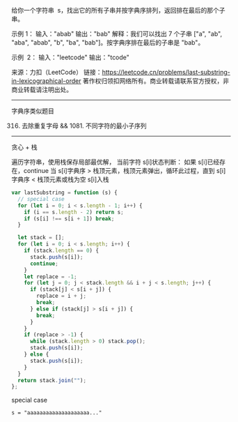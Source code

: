 给你一个字符串  s，找出它的所有子串并按字典序排列，返回排在最后的那个子串。

示例 1：
输入："abab"
输出："bab"
解释：我们可以找出 7 个子串 ["a", "ab", "aba", "abab", "b", "ba", "bab"]。按字典序排在最后的子串是 "bab"。

示例  2：
输入："leetcode"
输出："tcode"

来源：力扣（LeetCode）
链接：https://leetcode.cn/problems/last-substring-in-lexicographical-order
著作权归领扣网络所有。商业转载请联系官方授权，非商业转载请注明出处。

---

字典序类似题目

316. 去除重复字母 && 1081. 不同字符的最小子序列

---

贪心 + 栈

遍历字符串，使用栈保存局部最优解，
当前字符 s[i]状态判断：
如果 s[i]已经存在，continue
当 s[i]字典序 > 栈顶元素，栈顶元素弹出，循环此过程，直到 s[i]字典序 < 栈顶元素或栈为空
s[i]入栈

```javascript
var lastSubstring = function (s) {
  // special case
  for (let i = 0; i < s.length - 1; i++) {
    if (i == s.length - 2) return s;
    if (s[i] !== s[i + 1]) break;
  }

  let stack = [];
  for (let i = 0; i < s.length; i++) {
    if (stack.length == 0) {
      stack.push(s[i]);
      continue;
    }
    let replace = -1;
    for (let j = 0; j < stack.length && i + j < s.length; j++) {
      if (stack[j] < s[i + j]) {
        replace = i + j;
        break;
      } else if (stack[j] > s[i + j]) {
        break;
      }
    }
    if (replace > -1) {
      while (stack.length > 0) stack.pop();
      stack.push(s[i]);
    } else {
      stack.push(s[i]);
    }
  }
  return stack.join("");
};
```

special case

```shell script
s = "aaaaaaaaaaaaaaaaaaaa..."
```
